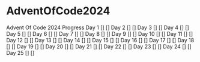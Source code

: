 # AdventOfCode2024
Advent Of Code 2024 Progress
Day 1 [] []
Day 2 [] []
Day 3 [] []
Day 4 [] []
Day 5 [] []
Day 6 [] []
Day 7 [] []
Day 8 [] []
Day 9 [] []
Day 10 [] []
Day 11 [] []
Day 12 [] []
Day 13 [] []
Day 14 [] []
Day 15 [] []
Day 16 [] []
Day 17 [] []
Day 18 [] []
Day 19 [] []
Day 20 [] []
Day 21 [] []
Day 22 [] []
Day 23 [] []
Day 24 [] []
Day 25 [] []
